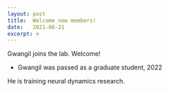 ```yaml
---
layout: post
title:  Welcome new members!
date:   2021-06-21
excerpt: >
---
```



  Gwangil joins the lab.  Welcome!
  
  - Gwangil was passed as a graduate student, 2022
  
  He is training neural dynamics research.

